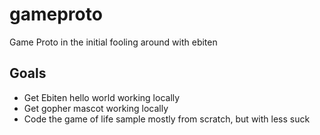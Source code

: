 # gameproto 
Game Proto in the initial fooling around with ebiten

## Goals
 - Get Ebiten hello world working locally
 - Get gopher mascot working locally
 - Code the game of life sample mostly from scratch, but with less suck
 